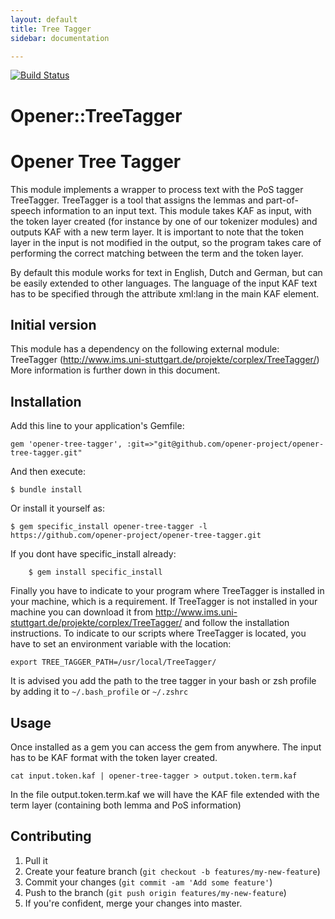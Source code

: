 ```yaml
---
layout: default
title: Tree Tagger
sidebar: documentation

---
```




<div id='readme'></div>

[![Build Status](https://drone.io/github.com/opener-project/VU-tree-tagger_kernel/status.png)](https://drone.io/github.com/opener-project/VU-tree-tagger_kernel/latest)

# Opener::TreeTagger

Opener Tree Tagger
==================

This module implements a wrapper to process text with the PoS tagger TreeTagger. TreeTagger is a tool that assigns the lemmas and part-of-speech information to an input text.
This module takes KAF as input, with the token layer created (for instance by one of our tokenizer modules) and outputs KAF with a new term layer. It is important to note
that the token layer in the input is not modified in the output, so the program takes care of performing the correct matching between the term and the token layer.

By default this module works for text in English, Dutch and German, but can be easily extended to other languages. The language of the input KAF text has to be specified through
the attribute xml:lang in the main KAF element.

Initial version
----------------

This module has a dependency on the following external module:
TreeTagger (http://www.ims.uni-stuttgart.de/projekte/corplex/TreeTagger/)
More information is further down in this document.

Installation
------------

Add this line to your application's Gemfile:

    gem 'opener-tree-tagger', :git=>"git@github.com/opener-project/opener-tree-tagger.git"

And then execute:
````shell
$ bundle install
`````

Or install it yourself as:
````shell
$ gem specific_install opener-tree-tagger -l https://github.com/opener-project/opener-tree-tagger.git
````

If you dont have specific_install already:
````shell
    $ gem install specific_install
````

Finally you have to indicate to your program where TreeTagger is installed in your machine, which is a requirement. If TreeTagger is not installed in your machine
you can download it from http://www.ims.uni-stuttgart.de/projekte/corplex/TreeTagger/ and follow the installation instructions. To indicate to our scripts where
TreeTagger is located, you have to set an environment variable with the
location:

```shell
export TREE_TAGGER_PATH=/usr/local/TreeTagger/
```

It is advised you add the path to the tree tagger in your bash or zsh profile by
adding it to ```~/.bash_profile``` or ```~/.zshrc```


Usage
----

Once installed as a gem you can access the gem from anywhere. The input has to be KAF format with the token layer created.

````shell
cat input.token.kaf | opener-tree-tagger > output.token.term.kaf
````

In the file output.token.term.kaf we will have the KAF file extended with the term layer (containing both lemma and PoS information)


## Contributing

1. Pull it
2. Create your feature branch (`git checkout -b features/my-new-feature`)
3. Commit your changes (`git commit -am 'Add some feature'`)
4. Push to the branch (`git push origin features/my-new-feature`)
5. If you're confident, merge your changes into master.
